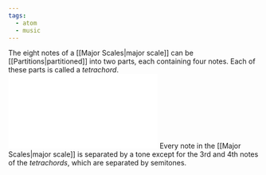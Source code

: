 ```yaml
---
tags:
  - atom
  - music
---
```

The eight notes of a [[Major Scales|major scale]] can be [[Partitions|partitioned]] into two parts, each containing four notes. Each of these parts is called a *tetrachord*.
![1000|center](tetrachords.excalidraw.md)
Every note in the [[Major Scales|major scale]] is separated by a tone except for the 3rd and 4th notes of the *tetrachords*, which are separated by semitones.